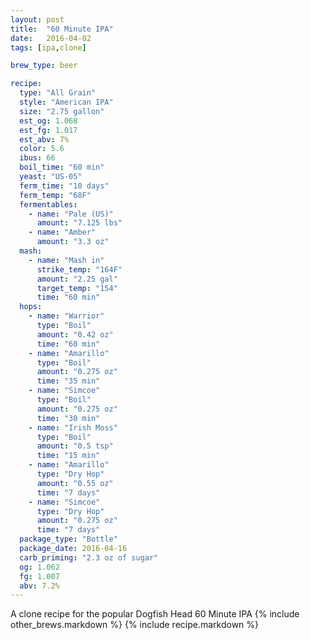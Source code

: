 ```yaml
---
layout: post
title:  "60 Minute IPA"
date:   2016-04-02
tags: [ipa,clone]

brew_type: beer

recipe:
  type: "All Grain"
  style: "American IPA"
  size: "2.75 gallon"
  est_og: 1.068
  est_fg: 1.017
  est_abv: 7%
  color: 5.6
  ibus: 66
  boil_time: "60 min"
  yeast: "US-05"
  ferm_time: "10 days"
  ferm_temp: "68F"
  fermentables:
    - name: "Pale (US)"
      amount: "7.125 lbs"
    - name: "Amber"
      amount: "3.3 oz"
  mash:
    - name: "Mash in"
      strike_temp: "164F"
      amount: "2.25 gal"
      target_temp: "154"
      time: "60 min"
  hops:
    - name: "Warrior"
      type: "Boil"
      amount: "0.42 oz"
      time: "60 min"
    - name: "Amarillo"
      type: "Boil"
      amount: "0.275 oz"
      time: "35 min"
    - name: "Simcoe"
      type: "Boil"
      amount: "0.275 oz"
      time: "30 min"
    - name: "Irish Moss"
      type: "Boil"
      amount: "0.5 tsp"
      time: "15 min"
    - name: "Amarillo"
      type: "Dry Hop"
      amount: "0.55 oz"
      time: "7 days"
    - name: "Simcoe"
      type: "Dry Hop"
      amount: "0.275 oz"
      time: "7 days"
  package_type: "Bottle"
  package_date: 2016-04-16
  carb_priming: "2.3 oz of sugar"
  og: 1.062
  fg: 1.007
  abv: 7.2%
---
```

A clone recipe for the popular Dogfish Head 60 Minute IPA
{% include other_brews.markdown %}
{% include recipe.markdown %}
